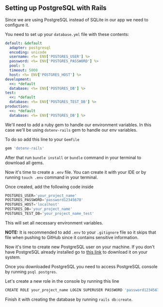 ## Setting up PostgreSQL with Rails
Since we are using PostgreSQL instead of SQLite in our app we need to configure it.

You need to set up your `database.yml` file with these contents:

```yml
default: &default
  adapter: postgresql
  encoding: unicode
  username: <%= ENV['POSTGRES_USER'] %>
  password: <%= ENV['POSTGRES_PASSWORD'] %>
  pool: 5
  timeout: 5000
  host: <%= ENV['POSTGRES_HOST'] %>
development:
  <<: *default
  database: <%= ENV['POSTGRES_DB'] %>
test:
  <<: *default
  database: <%= ENV['POSTGRES_TEST_DB'] %>
production:
  <<: *default
  database: <%= ENV['POSTGRES_DB'] %>
```

We'll need to add a ruby gem to handle our environment variables. In this case we'll be using `dotenv-rails` gem to handle our env variables.

To do so add this line to your `Gemfile`

```rb
gem 'dotenv-rails'
```

After that run `bundle install` or `bundle` command in your terminal to download all gems.

Now it's time to create a `.env` file. You can create it with your IDE or by running `touch .env` command in your terminal.

Once created, add the following code inside

```js
POSTGRES_USER='your_project_name'
POSTGRES_PASSWORD='password12345678'
POSTGRES_HOST='localhost'
POSTGRES_DB='your_project_name'
POSTGRES_TEST_DB='your_project_name_test'
```

This will set all necessary environment variables.

**NOTE:** It is recommended to add `.env` to your `.gitignore` file so it skips that file when pushing to GitHub since it contains sensitive information.

Now it's time to create new PostgreSQL user on your machine. If you don't have PostgreSQL already installed go to [this link](https://www.postgresql.org/download/) to download it on your system.

Once you downloaded PostgreSQL you need to access PostgreSQL console by running `psql postgres`.

Let's create a new role in the console by running this line

```bash
CREATE ROLE your_project_name LOGIN SUPERUSER PASSWORD 'password12345678'
```

Finish it with creating the database by running `rails db:create`.